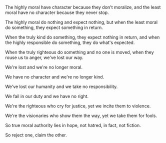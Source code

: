 The highly moral have character
because they don't moralize,
and the least moral have no character
because they never stop.

The highly moral do nothing
and expect nothing,
but when the least moral do something,
they expect something in return.

When the truly kind do something,
they expect nothing in return,
and when the highly responsible do something,
they do what's expected.

When the truly righteous do something
and no one is moved,
when they rouse us to anger,
we've lost our way.

We're lost
and we're no longer moral.

We have no character
and we're no longer kind.

We've lost our humanity
and we take no responsibility.

We fail in our duty
and we have no right.

We're the righteous
who cry for justice,
yet we incite them to violence.

We're the visionaries
who show them the way,
yet we take them for fools.

So true moral authority
lies in hope, not hatred,
in fact, not fiction.

So reject one,
claim the other.
